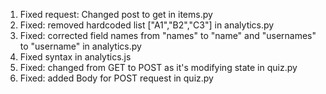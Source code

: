 1. Fixed request: Changed post to get in items.py
2. Fixed: removed hardcoded list ["A1","B2","C3"] in analytics.py
3. Fixed: corrected field names from "names" to "name" and "usernames" to "username" in analytics.py
4. Fixed syntax in analytics.js
5. Fixed: changed from GET to POST as it's modifying state in quiz.py
6. Fixed: added Body for POST request in quiz.py
